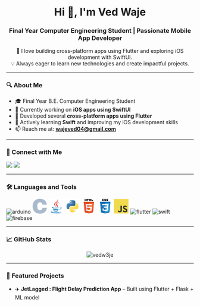 <h1 align="center">Hi 👋, I'm Ved Waje</h1>
<h3 align="center">Final Year Computer Engineering Student | Passionate Mobile App Developer</h3>

<p align="center">
  🚀 I love building cross-platform apps using Flutter and exploring iOS development with SwiftUI.<br/>
  💡 Always eager to learn new technologies and create impactful projects.
</p>

---

### 🔍 About Me
- 🎓 Final Year B.E. Computer Engineering Student  
- 🔭 Currently working on **iOS apps using SwiftUI**
- 📱 Developed several **cross-platform apps using Flutter**
- 🌱 Actively learning **Swift** and improving my iOS development skills
- 📫 Reach me at: **wajeved04@gmail.com**

---

### 🤝 Connect with Me
<p>
  <a href="mailto:wajeved04@gmail.com"><img src="https://img.shields.io/badge/Gmail-D14836?style=for-the-badge&logo=gmail&logoColor=white"></a>
  <a href="https://www.linkedin.com/in/ved-waje"><img src="https://img.shields.io/badge/LinkedIn-0A66C2?style=for-the-badge&logo=linkedin&logoColor=white"></a>
</p>

---

### 🛠️ Languages and Tools

<p>
  <img src="https://cdn.worldvectorlogo.com/logos/arduino-1.svg" alt="arduino" width="40" height="40"/>
  <img src="https://raw.githubusercontent.com/devicons/devicon/master/icons/c/c-original.svg" alt="c" width="40" height="40"/>
  <img src="https://raw.githubusercontent.com/devicons/devicon/master/icons/java/java-original.svg" alt="java" width="40" height="40"/>
  <img src="https://raw.githubusercontent.com/devicons/devicon/master/icons/python/python-original.svg" alt="python" width="40" height="40"/>
  <img src="https://raw.githubusercontent.com/devicons/devicon/master/icons/html5/html5-original-wordmark.svg" alt="html5" width="40" height="40"/>
  <img src="https://raw.githubusercontent.com/devicons/devicon/master/icons/css3/css3-original-wordmark.svg" alt="css3" width="40" height="40"/>
  <img src="https://raw.githubusercontent.com/devicons/devicon/master/icons/javascript/javascript-original.svg" alt="javascript" width="40" height="40"/>
  <img src="https://www.vectorlogo.zone/logos/flutterio/flutterio-icon.svg" alt="flutter" width="40" height="40"/>
  <img src="https://upload.wikimedia.org/wikipedia/commons/9/9d/Swift_logo.svg" alt="swift" width="40" height="40"/>
  <img src="https://cdn.jsdelivr.net/gh/devicons/devicon/icons/firebase/firebase-plain.svg" alt="firebase" width="40" height="40"/>
</p>

---

### 📈 GitHub Stats

<p align="center">
  <img src="https://github-readme-stats.vercel.app/api?username=vedw3je&show_icons=true&theme=tokyonight" alt="vedw3je" />
</p>

---

### 🚀 Featured Projects
- ✈️ **JetLagged : Flight Delay Prediction App** – Built using Flutter + Flask + ML model  
  




